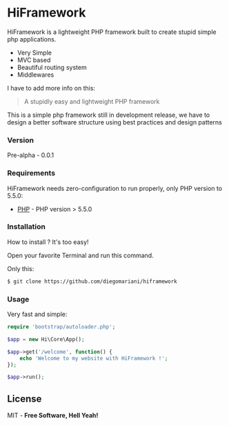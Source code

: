 # HiFramework

HiFramework is a lightweight PHP framework built to create stupid simple php applications.

  - Very Simple
  - MVC based
  - Beautiful routing system
  - Middlewares

I have to add more info on this:

> A stupidly easy and lightweight PHP framework

This is a simple php framework still in development release, we have to design a better software structure using best practices and design patterns  

### Version
Pre-alpha - 0.0.1

### Requirements

HiFramework needs zero-configuration to run properly, only PHP version to 5.5.0:

* [PHP] - PHP version > 5.5.0

### Installation

How to install ? It's too easy!

Open your favorite Terminal and run this command.

Only this:
```sh
$ git clone https://github.com/diegomariani/hiframework
```

### Usage

Very fast and simple:

```php
require 'bootstrap/autoloader.php';

$app = new Hi\Core\App();

$app->get('/welcome', function() {
    echo 'Welcome to my website with HiFramework !';
});

$app->run();
```

License
----

MIT -
**Free Software, Hell Yeah!**

[PHP]:http://php.net/

